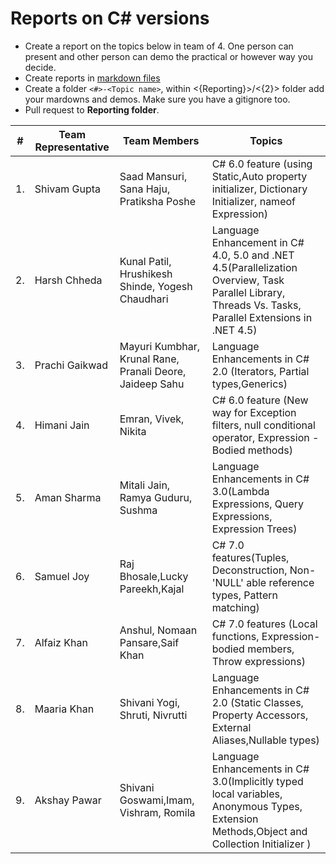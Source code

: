 # Reports on C# versions 
- Create a report on the topics below in team of 4. One person can present and other person can demo the practical or however way you decide.
- Create reports in [markdown files](https://github.com/adam-p/markdown-here/wiki/Markdown-Cheatsheet#headers) 
- Create a folder `<#>-<Topic name>`, within <{Reporting}>/<{2}> folder add your mardowns and demos. Make sure you have a gitignore too.
- Pull request to **Reporting folder**.

|# | Team Representative  | Team Members         | Topics      |
|--|----------------------|----------------------|------------------|
|1.|Shivam Gupta          |Saad Mansuri, Sana Haju, Pratiksha Poshe|C# 6.0 feature (using Static,Auto property initializer,	Dictionary Initializer,	nameof Expression)|
|2.|Harsh Chheda          |Kunal Patil, Hrushikesh Shinde, Yogesh Chaudhari|Language Enhancement in C# 4.0, 5.0 and .NET 4.5(Parallelization Overview, Task Parallel Library, Threads Vs. Tasks, Parallel Extensions in .NET 4.5)  |
|3.|Prachi Gaikwad        |Mayuri Kumbhar, Krunal Rane, Pranali Deore, Jaideep Sahu|Language Enhancements in C# 2.0 (Iterators, Partial types,Generics) |
|4.|Himani Jain           |Emran, Vivek, Nikita|C# 6.0 feature (New way for Exception filters, null conditional operator, Expression - Bodied methods)|
|5.|Aman Sharma           |Mitali Jain, Ramya Guduru, Sushma |Language Enhancements in C# 3.0(Lambda Expressions,	Query Expressions, Expression Trees)|
|6.|Samuel Joy            |Raj Bhosale,Lucky Pareekh,Kajal|C# 7.0 features(Tuples, Deconstruction, Non-'NULL' able reference types, Pattern matching)|
|7.|Alfaiz Khan           | Anshul, Nomaan Pansare,Saif Khan| C# 7.0 features (Local functions, Expression-bodied members, Throw expressions) |
|8.|Maaria Khan           |Shivani Yogi, Shruti, Nivrutti|Language Enhancements in C# 2.0 (Static Classes, Property Accessors, External Aliases,Nullable types)|
|9.|Akshay Pawar          |Shivani Goswami,Imam, Vishram, Romila | Language Enhancements in C# 3.0(Implicitly typed local variables, Anonymous Types, Extension Methods,Object and Collection Initializer )|